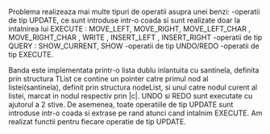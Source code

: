 Problema realizeaza mai multe tipuri de operatii asupra unei benzi:
    -operatii de tip UPDATE, ce sunt introduse intr-o coada si sunt realizate
    doar la intalnirea lui EXECUTE : 
        MOVE_LEFT, MOVE_RIGHT, MOVE_LEFT_CHAR <C>, MOVE_RIGHT_CHAR <C>,
        WRITE <C>, INSERT_LEFT <C>, INSERT_RIGHT <C>
    -operatii de tip QUERY :
        SHOW_CURRENT, SHOW
    -operatii de tip UNDO/REDO
    -operatii de tip EXECUTE.

Banda este implementata printr-o lista dublu inlantuita cu santinela, definita
prin structura TList ce contine un pointer catre primul nod al listei(santinela),
definit prin structura nodeList, si unul catre nodul curent al listei, marcat in nodul
respectiv prin |c|. UNDO si REDO sunt executate cu ajutorul a 2 stive. De asemenea,
toate operatiile de tip UPDATE sunt introduse intr-o coada si extrase pe rand atunci
cand intalnim EXECUTE. Am realizat functii pentru fiecare operatie de tip UPDATE.
